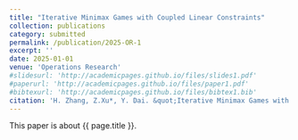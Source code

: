 ```yaml
---
title: "Iterative Minimax Games with Coupled Linear Constraints"
collection: publications
category: submitted
permalink: /publication/2025-OR-1
excerpt: ''
date: 2025-01-01
venue: 'Operations Research'
#slidesurl: 'http://academicpages.github.io/files/slides1.pdf'
#paperurl: 'http://academicpages.github.io/files/paper1.pdf'
#bibtexurl: 'http://academicpages.github.io/files/bibtex1.bib'
citation: 'H. Zhang, Z.Xu*, Y. Dai. &quot;Iterative Minimax Games with Coupled Linear Constraints.&quot; <i>Operations Research</i>. submitted. (2025).'
---
```

This paper is about {{ page.title }}.

